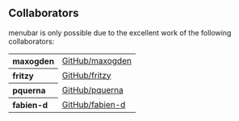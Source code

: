 ## Collaborators

menubar is only possible due to the excellent work of the following collaborators:

<table><tbody><tr><th align="left">maxogden</th><td><a href="https://github.com/maxogden">GitHub/maxogden</a></td></tr>
<tr><th align="left">fritzy</th><td><a href="https://github.com/fritzy">GitHub/fritzy</a></td></tr>
<tr><th align="left">pquerna</th><td><a href="https://github.com/pquerna">GitHub/pquerna</a></td></tr>
<tr><th align="left">fabien-d</th><td><a href="https://github.com/fabien-d">GitHub/fabien-d</a></td></tr>
</tbody></table>
